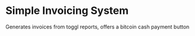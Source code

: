 # Simple Invoicing System

Generates invoices from toggl reports, offers a bitcoin cash payment button